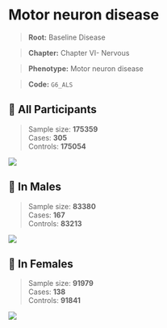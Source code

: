 # Motor neuron disease

> **Root:** Baseline Disease  

> **Chapter:** Chapter VI- Nervous  

> **Phenotype:** Motor neuron disease  

> **Code:** `G6_ALS`

## 🧪 All Participants  
> Sample size: **175359**  
> Cases: **305**  
> Controls: **175054**
<img src="/Disease/Figures/ALL/Incidence/G6_ALS.png"/>
<CsvTable src="/Disease_Data/ALL/Incidence/COX_G6_ALS.csv" label="🔍 View full results" />

## 👨 In Males  
> Sample size: **83380**  
> Cases: **167**  
> Controls: **83213**
<img src="/Disease/Figures/Male/Incidence/G6_ALS.png"/>
<CsvTable src="/Disease_Data/Male/Incidence/COX_G6_ALS.csv" label="🔍 View full results" />

## 👩 In Females  
> Sample size: **91979**  
> Cases: **138**  
> Controls: **91841**
<img src="/Disease/Figures/Female/Incidence/G6_ALS.png"/>
<CsvTable src="/Disease_Data/Female/Incidence/COX_G6_ALS.csv" label="🔍 View full results" />
